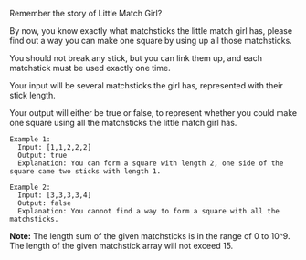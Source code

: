 Remember the story of Little Match Girl? 

By now, you know exactly what matchsticks the little match girl has, please find out a way you can make one square by using up all those matchsticks. 

You should not break any stick, but you can link them up, and each matchstick must be used exactly one time.

Your input will be several matchsticks the girl has, represented with their stick length. 

Your output will either be true or false, to represent whether you could make one square using all the matchsticks the little match girl has.

```
Example 1:
  Input: [1,1,2,2,2]
  Output: true
  Explanation: You can form a square with length 2, one side of the square came two sticks with length 1.

Example 2:
  Input: [3,3,3,3,4]
  Output: false
  Explanation: You cannot find a way to form a square with all the matchsticks.
```

**Note:**
  The length sum of the given matchsticks is in the range of 0 to 10^9.
  The length of the given matchstick array will not exceed 15.